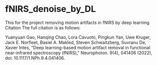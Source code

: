# fNIRS_denoise_by_DL
This for the project removing motion artifacts in fNIRS by deep learning
Citation
The full citation is as follows:

Yuanyuan Gao, Hanqing Chao, Lora Cavuoto, Pingkun Yan, Uwe Kruger, Jack E. Norfleet, Basiel A. Makled, Steven Schwaitzberg, Suvranu De, Xavier Intes, "Deep learning-based motion artifact removal in functional near-infrared spectroscopy (fNIRS)," Neurophoton. 9(4), 041406 (2022), doi: 10.1117/1.NPh.9.4.041406.
